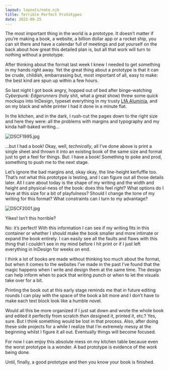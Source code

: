 ```yaml
---
layout: layouts/note.njk
title: Terrible Perfect Prototypes
date: 2022-09-25
---
```


The most important thing in the world is a prototype. It doesn’t matter if you’re making a book, a website, a billion dollar app or a rocket ship, you can sit there and have a calendar full of meetings and pat yourself on the back about how great this detailed plan is, but all that work will turn to nothing without a prototype.

After thinking about the format last week I knew I needed to get something in my hands right away. Yet the great thing about a prototype is that it can be crude, childish, embarrassing but, most important of all, easy to make: the best kind are spun up within a few hours.

So last night I got book angry, hopped out of bed after binge-watching _Cyberpunk: Edgerunners_ (holy shit, what a great show) threw some quick mockups into InDesign, typeset everything in my trusty [LfA Aluminia](https://shop.letterformarchive.org/products/aluminia-fonts), and on my black and white printer I had it done in a minute flat.

In the kitchen, and in the dark, I rush-cut the pages down to the right size and here they were: all the problems with margins and typography and my kinda half-baked writing...

![DSCF1995.jpg](https://buttondown.s3.amazonaws.com/images/cffb1513-5511-4706-b524-f200b946447b.jpg)

...but I had a book! Okay, well, _technically_, all I’ve done above is print a single sheet and thrown it into an existing book of the same size and format just to get a feel for things. But: I have a book! Something to poke and prod, something to push me to the next stage.

Let’s ignore the bad margins and, okay okay, the line-height kerfuffle too. That’s not what this prototype is testing, and I can figure out all those details later. All I care about today is the shape of my writing and the width and height and physical-ness of the book: does this feel _right_? What options do I have at this size for a bit of playfulness? Should I change the tone of my writing for this format? What constraints can I turn to my advantage?

![DSCF2001.jpg](https://buttondown.s3.amazonaws.com/images/d167eef8-1a14-4e0d-84c2-76bcd408e30b.jpg)

Yikes! Isn’t this horrible?

No: it’s perfect! With this information I can see if my writing fits in this container or whether I should make the book smaller and more intimate or expand the book entirely. I can easily see all the faults and flaws with this thing that I couldn’t see in my mind before I hit print or if I just left everything in InDesign for weeks on end.

I think a lot of books are made without thinking too much about the format, but when it comes to the websites I’ve made in the past I’ve found that the magic happens when I write and design them at the same time. The design can help inform when to pack that writing punch or when to let the visuals take over for a bit.

Printing the book out at this early stage reminds me that in future editing rounds I can play with the space of the book a bit more and I don’t have to make each text block look like a humble novel.

Would all this be more organized if I just sat down and wrote the whole book and edited it perfectly from scratch _then_ designed it, printed it, etc.? Yes, sure. But I think something would be lost in that process. Also, after doing these side projects for a while I realize that I’m extremely messy at the beginning whilst I figure it all out. Eventually things will become focused.

For now I can enjoy this absolute mess on my kitchen table because even the worst prototype is a wonder. A bad prototype is evidence of the _work_ being done.

Until, finally, a good prototype and then you know your book is finished.
